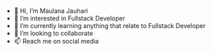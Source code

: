 - 👋 Hi, I’m Maulana Jauhari 
- 👀 I’m interested in Fullstack Developer
- 🌱 I’m currently learning anything that relate to Fullstack Developer
- 💞️ I’m looking to collaborate 
- 📫 Reach me on social media 

<!---
harry4real/harry4real is a ✨ special ✨ repository because its `README.md` (this file) appears on your GitHub profile.
You can click the Preview link to take a look at your changes.
--->
